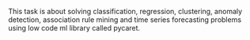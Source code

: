 This task is about solving classification, regression, clustering, anomaly detection, association rule mining and time series forecasting problems using low code
ml library called pycaret.
